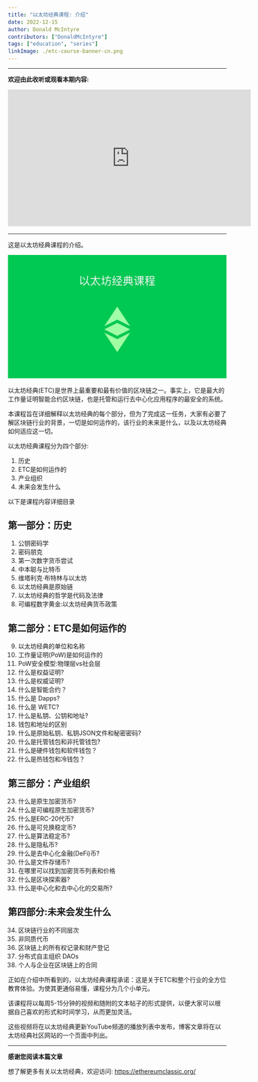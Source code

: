 ```yaml
---
title: "以太坊经典课程: 介绍"
date: 2022-12-15
author: Donald McIntyre
contributors: ["DonaldMcIntyre"]
tags: ["education", "series"]
linkImage: ./etc-course-banner-cn.png
---
```


---
**欢迎由此收听或观看本期内容:**

<iframe width="560" height="315" src="https://www.youtube.com/embed/YtWbwd2ItIM" title="YouTube video player" frameborder="0" allow="accelerometer; autoplay; clipboard-write; encrypted-media; gyroscope; picture-in-picture" allowfullscreen></iframe>

---

这是以太坊经典课程的介绍。

![ETC Course](./etc-course-banner-cn.png)

以太坊经典(ETC)是世界上最重要和最有价值的区块链之一。事实上，它是最大的工作量证明智能合约区块链，也是托管和运行去中心化应用程序的最安全的系统。

本课程旨在详细解释以太坊经典的每个部分，但为了完成这一任务，大家有必要了解区块链行业的背景，一切是如何运作的，该行业的未来是什么，以及以太坊经典如何适应这一切。

以太坊经典课程分为四个部分:

1. 历史
2. ETC是如何运作的
3. 产业组织
4. 未来会发生什么

以下是课程内容详细目录

## 第一部分：历史

1. 公钥密码学
2. 密码朋克
3. 第一次数字货币尝试
4. 中本聪与比特币
5. 维塔利克·布特林与以太坊
6. 以太坊经典是原始链
7. 以太坊经典的哲学是代码及法律
8. 可编程数字黄金:以太坊经典货币政策

## 第二部分：ETC是如何运作的

9. 以太坊经典的单位和名称
10. 工作量证明(PoW)是如何运作的
11. PoW安全模型:物理层vs社会层
12. 什么是权益证明?
13. 什么是权威证明?
14. 什么是智能合约？
15. 什么是 Dapps?
16. 什么是 WETC?
17. 什么是私钥、公钥和地址?
18. 钱包和地址的区别
19. 什么是原始私钥、私钥JSON文件和秘密密码?
20. 什么是托管钱包和非托管钱包?
21. 什么是硬件钱包和软件钱包？
22. 什么是热钱包和冷钱包？

## 第三部分：产业组织

23. 什么是原生加密货币?
24. 什么是可编程原生加密货币?
25. 什么是ERC-20代币?
26. 什么是可兑换稳定币?
27. 什么是算法稳定币?
28. 什么是隐私币?
29. 什么是去中心化金融(DeFi)币?
30. 什么是文件存储币?
31. 在哪里可以找到加密货币列表和价格
32. 什么是区块探索器?
33. 什么是中心化和去中心化的交易所?

## 第四部分:未来会发生什么

34. 区块链行业的不同层次
35. 非同质代币
36. 区块链上的所有权记录和财产登记
37. 分布式自主组织 DAOs
38. 个人与企业在区块链上的合同

正如在介绍中所看到的，以太坊经典课程承诺：这是关于ETC和整个行业的全方位教育体验。为使其更通俗易懂，课程分为几个小单元。

该课程将以每周5-15分钟的视频和随附的文本帖子的形式提供，以便大家可以根据自己喜欢的形式和时间学习，从而更加灵活。

这些视频将在以太坊经典更新YouTube频道的播放列表中发布，博客文章将在以太坊经典社区网站的一个页面中列出。

---

**感谢您阅读本篇文章**

想了解更多有关以太坊经典，欢迎访问: https://ethereumclassic.org/


